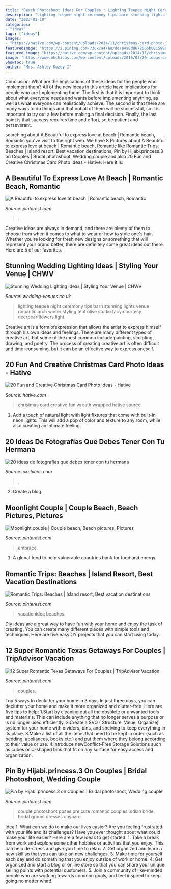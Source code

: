 ```yaml
---
title: "Beach Photoshoot Ideas For Couples : Lighting Teepee Night Ceremony Tips Barn Stunning Lights Venue Romantic Arch Winter Styling Tent Olive Studio Fairy Courtesy Deerpearlflowers Light"
description: "Lighting teepee night ceremony tips barn stunning lights venue romantic arch winter styling tent olive studio fairy courtesy deerpearlflowers light"
date: "2023-01-10"
categories:
- "ideas"
tags: ["ideas"]
images:
- "https://hative.com/wp-content/uploads/2014/11/christmas-card-photo-ideas/20-christmas-card-photo-ideas.jpg"
featuredImage: "https://i.pinimg.com/736x/a4/a8/dd/a4a8dd672565b8815998e6355c24e80e--luxury-private-jets-tropical-beaches.jpg"
featured_image: "https://hative.com/wp-content/uploads/2014/11/christmas-card-photo-ideas/20-christmas-card-photo-ideas.jpg"
image: "https://www.okchicas.com/wp-content/uploads/2016/03/20-ideas-de-fotografías-básicas-para-tener-con-tu-hermana-7.jpg"
ShowToc: true
author: "Mrs. Ashley Kozey I"
---
```



Conclusion: What are the implications of these ideas for the people who implement them?
All of the new ideas in this article have implications for people who are Implementing them. The first is that it is important to think about what everyone needs and wants before implementing anything, as well as what everyone can realistically achieve. The second is that there are many ways to do things and that not all of them will be successful, so it is important to try out a few before making a final decision. Finally, the last point is that success requires time and effort, so be patient and perseverant.

	

		
searching about A Beautiful to express love at beach | Romantic beach, Romantic you've visit to the right web. We have 8 Pictures about A Beautiful to express love at beach | Romantic beach, Romantic like Romantic Trips: Beaches | Island resort, Best vacation destinations, Pin by Hijabi.princess.3 on Couples | Bridal photoshoot, Wedding couple and also 20 Fun and Creative Christmas Card Photo Ideas - Hative. Here it is:
		
    
## A Beautiful To Express Love At Beach | Romantic Beach, Romantic

<img loading=lazy src="https://i.pinimg.com/736x/1a/44/a3/1a44a337a02331e9793ebcd89753924b.jpg" onerror="this.onerror=null;this.src='https://tse3.mm.bing.net/th?id=OIP.Tc2O2SBp1gt0S-7EWgbNDQHaMu&amp;pid=15.1';" alt="A Beautiful to express love at beach | Romantic beach, Romantic">

_Source: pinterest.com_

>. 

	

Creative ideas are always in demand, and there are plenty of them to choose from when it comes to what to wear or how to style one's hair. Whether you're looking for fresh new designs or something that will represent your brand better, there are definitely some great ideas out there. Here are 5 of our favorites.

    
## Stunning Wedding Lighting Ideas | Styling Your Venue | CHWV

<img loading=lazy src="https://www.wedding-venues.co.uk/sites/default/files/Stunning-Wedding-Lighting-Ideas-olivestudio.jpg" onerror="this.onerror=null;this.src='https://tse1.mm.bing.net/th?id=OIP.juqMqY62ZzVhwhVfNubxUwDMEy&amp;pid=15.1';" alt="Stunning Wedding Lighting Ideas | Styling Your Venue | CHWV">

_Source: wedding-venues.co.uk_

>lighting teepee night ceremony tips barn stunning lights venue romantic arch winter styling tent olive studio fairy courtesy deerpearlflowers light. 

	

Creative art is a form ofexpression that allows the artist to express himself through his own ideas and feelings. There are many different types of creative art, but some of the most common include painting, sculpting, drawing, and poetry. The process of creating creative art is often difficult and time-consuming, but it can be an effective way to express oneself.

    
## 20 Fun And Creative Christmas Card Photo Ideas - Hative

<img loading=lazy src="https://hative.com/wp-content/uploads/2014/11/christmas-card-photo-ideas/20-christmas-card-photo-ideas.jpg" onerror="this.onerror=null;this.src='https://tse1.mm.bing.net/th?id=OIP.Ehoul_5dcS1fe_MrInoUOwHaLH&amp;pid=15.1';" alt="20 Fun and Creative Christmas Card Photo Ideas - Hative">

_Source: hative.com_

>christmas card creative fun wreath wrapped hative source. 

	

1. Add a touch of natural light with light fixtures that come with built-in neon lights. This will add a pop of color and texture to any room, while also creating an intimate feeling.

    
## 20 Ideas De Fotografías Que Debes Tener Con Tu Hermana

<img loading=lazy src="https://www.okchicas.com/wp-content/uploads/2016/03/20-ideas-de-fotografías-básicas-para-tener-con-tu-hermana-7.jpg" onerror="this.onerror=null;this.src='https://tse1.mm.bing.net/th?id=OIP.rdE4EhvOjmnc_QJc3KvbbQHaLL&amp;pid=15.1';" alt="20 ideas de fotografías que debes tener con tu hermana">

_Source: okchicas.com_

>. 

	

2. Create a blog.

    
## Moonlight Couple | Couple Beach, Beach Pictures, Pictures

<img loading=lazy src="https://i.pinimg.com/736x/28/5c/45/285c45e1cd99c3925c70e004bc0c1f0c--moonlight-couples.jpg" onerror="this.onerror=null;this.src='https://tse2.mm.bing.net/th?id=OIP.upuRgGWNByNTqn3wNxKhqAHaKH&amp;pid=15.1';" alt="Moonlight couple | Couple beach, Beach pictures, Pictures">

_Source: pinterest.com_

>embrace. 

	

1. A global fund to help vulnerable countries bank for food and energy.

    
## Romantic Trips: Beaches | Island Resort, Best Vacation Destinations

<img loading=lazy src="https://i.pinimg.com/736x/a4/a8/dd/a4a8dd672565b8815998e6355c24e80e--luxury-private-jets-tropical-beaches.jpg" onerror="this.onerror=null;this.src='https://tse4.mm.bing.net/th?id=OIP.-E1CJ7QVP0Wll-VgoVA7VgHaLH&amp;pid=15.1';" alt="Romantic Trips: Beaches | Island resort, Best vacation destinations">

_Source: pinterest.com_

>vacationidea beaches. 

	

Diy ideas are a great way to have fun with your home and enjoy the task of creating. You can create many different pieces with simple tools and techniques. Here are five easyDIY projects that you can start using today.

    
## 12 Super Romantic Texas Getaways For Couples | TripAdvisor Vacation

<img loading=lazy src="https://i.pinimg.com/736x/c6/89/50/c68950a84a7a642173bb54a7c948b19e.jpg" onerror="this.onerror=null;this.src='https://tse2.mm.bing.net/th?id=OIP.B6idtfwsF4M2LtWC652sXgHaEP&amp;pid=15.1';" alt="12 Super Romantic Texas Getaways For Couples | TripAdvisor Vacation">

_Source: pinterest.com_

>couples. 

	

Top 5 ways to declutter your home in 3 days
In just three days, you can declutter your home and make it more organized and clutter-free. Here are five tips to help:
1.Start by cleaning out all the obsolete or unwanted tools and materials. This can include anything that no longer serves a purpose or is no longer used efficiently.
2.Create a SVO ( Structure, Value, Organize) system for your home with dividers, bins, and shelving to keep everything in its place.
3.Make a list of all the items that need to be kept in order (such as bedding, appliances, books etc.) and put them where they belong according to their value or use.
4.Introduce newConflict-Free Storage Solutions such as cubes or U-shaped bins that fit on any surface for easy access and organization.      
    
## Pin By Hijabi.princess.3 On Couples | Bridal Photoshoot, Wedding Couple

<img loading=lazy src="https://i.pinimg.com/736x/6f/9d/b7/6f9db7e0c73ecd4313441761568de61d.jpg" onerror="this.onerror=null;this.src='https://tse3.mm.bing.net/th?id=OIP.ar8yiRnYGCgnWkz3Dom7dAHaLM&amp;pid=15.1';" alt="Pin by Hijabi.princess.3 on Couples | Bridal photoshoot, Wedding couple">

_Source: pinterest.com_

>couple photoshoot poses pre cute romantic couples indian bride bridal groom dresses ohyaaro. 

	

Idea 1: What can we do to make our lives easier?
Are you feeling frustrated with your life and its challenges? Have you ever thought about what could make your life easier? Here are a few ideas to get started: 1. Take a break from work and explore some other hobbies or activities that you enjoy. This can help de-stress and give you time to relax. 2. Get organized and learn a new skill so that you can take on new challenges. 3. Make time for yourself each day and do something that you enjoy outside of work or home. 4. Get organized and start a blog or online store so that you can share your unique selling points with potential customers. 5. Join a community of like-minded people who are working towards common goals, and feel inspired to keep going no matter what! 

